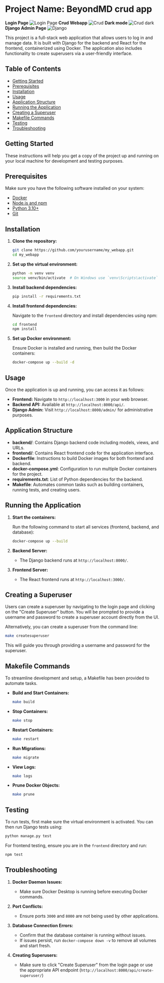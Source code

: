 # Project Name: BeyondMD crud app

**Login Page**
![Login Page](./backend/static/login.png)
**Crud Webapp**
![Crud](./backend/static/crud.png)
**Dark mode**
![Crud dark](./backend/static/crud_dark.png)
**Django Admin Page**
![Django](./backend/static/django_admin.png)

This project is a full-stack web application that allows users to log in and manage data. It is built with Django for the backend and React for the frontend, containerized using Docker. The application also includes functionality to create superusers via a user-friendly interface.

## Table of Contents

- [Getting Started](#getting-started)
- [Prerequisites](#prerequisites)
- [Installation](#installation)
- [Usage](#usage)
- [Application Structure](#application-structure)
- [Running the Application](#running-the-application)
- [Creating a Superuser](#creating-a-superuser)
- [Makefile Commands](#makefile-commands)
- [Testing](#testing)
- [Troubleshooting](#troubleshooting)

## Getting Started

These instructions will help you get a copy of the project up and running on your local machine for development and testing purposes.

## Prerequisites

Make sure you have the following software installed on your system:

- [Docker](https://www.docker.com/)
- [Node.js and npm](https://nodejs.org/en/)
- [Python 3.10+](https://www.python.org/downloads/)
- [Git](https://git-scm.com/)

## Installation

1. **Clone the repository:**

   ```sh
   git clone https://github.com/yourusername/my_webapp.git
   cd my_webapp
   ```

2. **Set up the virtual environment:**

   ```sh
   python -m venv venv
   source venv/bin/activate  # On Windows use `venv\Scripts\activate`
   ```

3. **Install backend dependencies:**

   ```sh
   pip install -r requirements.txt
   ```

4. **Install frontend dependencies:**

   Navigate to the `frontend` directory and install dependencies using npm:

   ```sh
   cd frontend
   npm install
   ```

5. **Set up Docker environment:**

   Ensure Docker is installed and running, then build the Docker containers:

   ```sh
   docker-compose up --build -d
   ```

## Usage

Once the application is up and running, you can access it as follows:

- **Frontend:** Navigate to `http://localhost:3000` in your web browser.
- **Backend API:** Available at `http://localhost:8000/api/`.
- **Django Admin:** Visit `http://localhost:8000/admin/` for administrative purposes.

## Application Structure

- **backend/**: Contains Django backend code including models, views, and URLs.
- **frontend/**: Contains React frontend code for the application interface.
- **Dockerfile**: Instructions to build Docker images for both frontend and backend.
- **docker-compose.yml**: Configuration to run multiple Docker containers for the project.
- **requirements.txt**: List of Python dependencies for the backend.
- **Makefile**: Automates common tasks such as building containers, running tests, and creating users.

## Running the Application

1. **Start the containers:**

   Run the following command to start all services (frontend, backend, and database):

   ```sh
   docker-compose up --build
   ```

2. **Backend Server:**

   - The Django backend runs at `http://localhost:8000/`.

3. **Frontend Server:**

   - The React frontend runs at `http://localhost:3000/`.

## Creating a Superuser

Users can create a superuser by navigating to the login page and clicking on the "Create Superuser" button. You will be prompted to provide a username and password to create a superuser account directly from the UI.

Alternatively, you can create a superuser from the command line:

```sh
make createsuperuser
```

This will guide you through providing a username and password for the superuser.

## Makefile Commands

To streamline development and setup, a Makefile has been provided to automate tasks.

- **Build and Start Containers:**
  ```sh
  make build
  ```

- **Stop Containers:**
  ```sh
  make stop
  ```

- **Restart Containers:**
  ```sh
  make restart
  ```

- **Run Migrations:**
  ```sh
  make migrate
  ```

- **View Logs:**
  ```sh
  make logs
  ```

- **Prune Docker Objects:**
  ```sh
  make prune
  ```

## Testing

To run tests, first make sure the virtual environment is activated. You can then run Django tests using:

```sh
python manage.py test
```

For frontend testing, ensure you are in the `frontend` directory and run:

```sh
npm test
```

## Troubleshooting

1. **Docker Daemon Issues:**
   - Make sure Docker Desktop is running before executing Docker commands.

2. **Port Conflicts:**
   - Ensure ports `3000` and `8000` are not being used by other applications.

3. **Database Connection Errors:**
   - Confirm that the database container is running without issues.
   - If issues persist, run `docker-compose down -v` to remove all volumes and start fresh.

4. **Creating Superusers:**
   - Make sure to click "Create Superuser" from the login page or use the appropriate API endpoint (`http://localhost:8000/api/create-superuser/`)